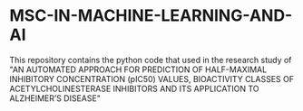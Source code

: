 # MSC-IN-MACHINE-LEARNING-AND-AI
This repository contains the python code that used in the research study of "AN AUTOMATED APPROACH FOR PREDICTION OF HALF-MAXIMAL INHIBITORY CONCENTRATION (pIC50) VALUES, BIOACTIVITY CLASSES OF ACETYLCHOLINESTERASE INHIBITORS AND ITS APPLICATION TO ALZHEIMER’S DISEASE" 
